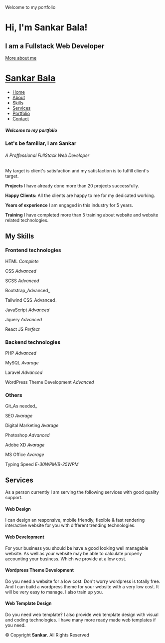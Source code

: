   Welcome to my portfolio                

Hi, I'm Sankar Bala!
====================

I am a Fullstack Web Developer
------------------------------

[More about me](#about)

[Sankar Bala](/)
================

*   [Home](#hero)
*   [About](#about)
*   [Skills](#skills)
*   [Services](#services)
*   [Portfolio](#portfolio)
*   [Contact](#contact)

##### Welcome to my portfolio

### Let's be familiar, I am Sankar

###### A Proffessional FullStack Web Developer

My target is client's satisfaction and my satisfaction is to fulfill client's target.

**Projects** I have already done more than 20 projects successfully.

**Happy Clients:** All the clients are happy to me for my dedicated working.

**Years of experience** I am engaged in this industry for 5 years.

**Training** I have completed more than 5 training about website and website related technologies.

My Skills
---------

### Frontend technologies

HTML _Complete_

CSS _Advanced_

SCSS _Advanced_

Bootstrap_Advanced_

Tailwind CSS_Advanced_

JavaScript _Advanced_

Jquery _Advanced_

React JS _Perfect_

### Backend technologies

PHP _Advanced_

MySQL _Avarage_

Laravel _Advanced_

WordPress Theme Development _Advanced_

### Others

Git_As needed_

SEO _Avarage_

Digital Marketing _Avarage_

Photoshop _Advanced_

Adobe XD _Avarage_

MS Office _Avarage_

Typing Speed _E-30WPM/B-25WPM_

Services
--------

As a person currently I am serving the following services with good quality support.

#### Web Design

I can design an responsive, mobile friendly, flexible & fast rendering interactive website for you with different trending technologies.

#### Web Development

For your business you should be have a good looking well managable website. As well as your website may be able to calculate properly accounting your business. Which we provide at a low cost.

#### Wordpress Theme Development

Do you need a website for a low cost. Don't worry wordpress is totally free. And I can build a wordpress theme for your website with a very low cost. It will be very easy to manage. I also train up you.

#### Web Template Design

Do you need web template? I also provide web template design with visual and coding technologies. I have many more ready made web templates if you need.


© Copyright **Sankar**. All Rights Reserved
